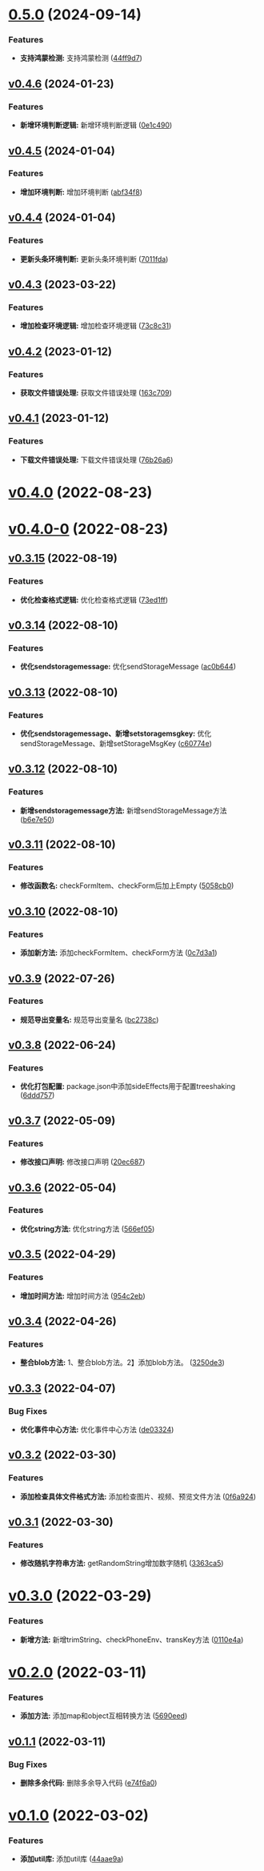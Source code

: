 # [0.5.0](https://github.com/qinshixixing/fortissimo/compare/util/v0.4.6...util/0.5.0) (2024-09-14)


### Features

* **支持鸿蒙检测:** 支持鸿蒙检测 ([44ff9d7](https://github.com/qinshixixing/fortissimo/commit/44ff9d7af0f12c08c903ad862be37d5c063573e8))



## [v0.4.6](https://github.com/qinshixixing/fortissimo/compare/util/v0.4.5...util/v0.4.6) (2024-01-23)


### Features

* **新增环境判断逻辑:** 新增环境判断逻辑 ([0e1c490](https://github.com/qinshixixing/fortissimo/commit/0e1c490b8a4ed948c381f48ef7019530c239b041))



## [v0.4.5](https://github.com/qinshixixing/fortissimo/compare/util/v0.4.4...util/v0.4.5) (2024-01-04)


### Features

* **增加环境判断:** 增加环境判断 ([abf34f8](https://github.com/qinshixixing/fortissimo/commit/abf34f8fe5b55af2abab6c282a2c396794a69a9a))



## [v0.4.4](https://github.com/qinshixixing/fortissimo/compare/util/v0.4.3...util/v0.4.4) (2024-01-04)


### Features

* **更新头条环境判断:** 更新头条环境判断 ([7011fda](https://github.com/qinshixixing/fortissimo/commit/7011fda0b77226448a8efd1db88d052329771862))



## [v0.4.3](https://github.com/qinshixixing/fortissimo/compare/util/v0.4.2...util/v0.4.3) (2023-03-22)


### Features

* **增加检查环境逻辑:** 增加检查环境逻辑 ([73c8c31](https://github.com/qinshixixing/fortissimo/commit/73c8c316cd8cc919a46bee075590274ec11b9165))



## [v0.4.2](https://github.com/qinshixixing/fortissimo/compare/util/v0.4.1...util/v0.4.2) (2023-01-12)


### Features

* **获取文件错误处理:** 获取文件错误处理 ([163c709](https://github.com/qinshixixing/fortissimo/commit/163c7093e202165e55450e381e705154793c2db3))



## [v0.4.1](https://github.com/qinshixixing/fortissimo/compare/util/v0.4.0...util/v0.4.1) (2023-01-12)


### Features

* **下载文件错误处理:** 下载文件错误处理 ([76b26a6](https://github.com/qinshixixing/fortissimo/commit/76b26a6ccaf9c7ab6155d90d149371333f8d43d7))



# [v0.4.0](https://github.com/qinshixixing/fortissimo/compare/util/v0.4.0-0...util/v0.4.0) (2022-08-23)



# [v0.4.0-0](https://github.com/qinshixixing/fortissimo/compare/util/v0.3.15...util/v0.4.0-0) (2022-08-23)



## [v0.3.15](https://github.com/qinshixixing/fortissimo/compare/util/v0.3.14...util/v0.3.15) (2022-08-19)


### Features

* **优化检查格式逻辑:** 优化检查格式逻辑 ([73ed1ff](https://github.com/qinshixixing/fortissimo/commit/73ed1ffdbb361d52c279144d0d56cf4d1931f9eb))



## [v0.3.14](https://github.com/qinshixixing/fortissimo/compare/util/v0.3.13...util/v0.3.14) (2022-08-10)


### Features

* **优化sendstoragemessage:** 优化sendStorageMessage ([ac0b644](https://github.com/qinshixixing/fortissimo/commit/ac0b6442474b4005b48bb91cde4e539e7cce4314))



## [v0.3.13](https://github.com/qinshixixing/fortissimo/compare/util/v0.3.12...util/v0.3.13) (2022-08-10)


### Features

* **优化sendstoragemessage、新增setstoragemsgkey:** 优化sendStorageMessage、新增setStorageMsgKey ([c60774e](https://github.com/qinshixixing/fortissimo/commit/c60774ec7c2d7069df3505636cfb87eca19b68c5))



## [v0.3.12](https://github.com/qinshixixing/fortissimo/compare/util/v0.3.11...util/v0.3.12) (2022-08-10)


### Features

* **新增sendstoragemessage方法:** 新增sendStorageMessage方法 ([b6e7e50](https://github.com/qinshixixing/fortissimo/commit/b6e7e501be4ddac2221803aa550d776973acd2a2))



## [v0.3.11](https://github.com/qinshixixing/fortissimo/compare/util/v0.3.10...util/v0.3.11) (2022-08-10)


### Features

* **修改函数名:** checkFormItem、checkForm后加上Empty ([5058cb0](https://github.com/qinshixixing/fortissimo/commit/5058cb0676eec794b74670f3124d683cb9eb22a4))



## [v0.3.10](https://github.com/qinshixixing/fortissimo/compare/util/v0.3.9...util/v0.3.10) (2022-08-10)


### Features

* **添加新方法:** 添加checkFormItem、checkForm方法 ([0c7d3a1](https://github.com/qinshixixing/fortissimo/commit/0c7d3a1756060683820376b9a6a5e826a8fae31a))



## [v0.3.9](https://github.com/qinshixixing/fortissimo/compare/util/v0.3.8...util/v0.3.9) (2022-07-26)


### Features

* **规范导出变量名:** 规范导出变量名 ([bc2738c](https://github.com/qinshixixing/fortissimo/commit/bc2738cbb6f8bbdf9c7efbd17cdb94fd6f93c589))



## [v0.3.8](https://github.com/qinshixixing/fortissimo/compare/util/v0.3.7...util/v0.3.8) (2022-06-24)


### Features

* **优化打包配置:** package.json中添加sideEffects用于配置treeshaking ([6ddd757](https://github.com/qinshixixing/fortissimo/commit/6ddd7571a670288c8f218b8ce51939e17485f313))



## [v0.3.7](https://github.com/qinshixixing/fortissimo/compare/util/v0.3.6...util/v0.3.7) (2022-05-09)


### Features

* **修改接口声明:** 修改接口声明 ([20ec687](https://github.com/qinshixixing/fortissimo/commit/20ec687c945c2a7827db919e4dd29dc0db085d9a))



## [v0.3.6](https://github.com/qinshixixing/fortissimo/compare/util/v0.3.5...util/v0.3.6) (2022-05-04)


### Features

* **优化string方法:** 优化string方法 ([566ef05](https://github.com/qinshixixing/fortissimo/commit/566ef05c998095a37be8e896291f0a8c34538417))



## [v0.3.5](https://github.com/qinshixixing/fortissimo/compare/util/v0.3.4...util/v0.3.5) (2022-04-29)


### Features

* **增加时间方法:** 增加时间方法 ([954c2eb](https://github.com/qinshixixing/fortissimo/commit/954c2eb4ca92ef78dc1c143a39c000f5bf594daa))



## [v0.3.4](https://github.com/qinshixixing/fortissimo/compare/util/v0.3.3...util/v0.3.4) (2022-04-26)


### Features

* **整合blob方法:** 1、整合blob方法。2】添加blob方法。 ([3250de3](https://github.com/qinshixixing/fortissimo/commit/3250de3c4c8b080d300c0673bed0f12f2d25d60c))



## [v0.3.3](https://github.com/qinshixixing/fortissimo/compare/util/v0.3.2...util/v0.3.3) (2022-04-07)


### Bug Fixes

* **优化事件中心方法:** 优化事件中心方法 ([de03324](https://github.com/qinshixixing/fortissimo/commit/de0332422173dd5aab09da44f55227616f5f7076))



## [v0.3.2](https://github.com/qinshixixing/fortissimo/compare/util/v0.3.1...util/v0.3.2) (2022-03-30)


### Features

* **添加检查具体文件格式方法:** 添加检查图片、视频、预览文件方法 ([0f6a924](https://github.com/qinshixixing/fortissimo/commit/0f6a9241b8e3338a78341367c960f442c8c3115c))



## [v0.3.1](https://github.com/qinshixixing/fortissimo/compare/util/v0.3.0...util/v0.3.1) (2022-03-30)


### Features

* **修改随机字符串方法:** getRandomString增加数字随机 ([3363ca5](https://github.com/qinshixixing/fortissimo/commit/3363ca5ef08270c0a8569f6a596fb6c3884cbe9b))



# [v0.3.0](https://github.com/qinshixixing/fortissimo/compare/util/v0.2.0...util/v0.3.0) (2022-03-29)


### Features

* **新增方法:** 新增trimString、checkPhoneEnv、transKey方法 ([0110e4a](https://github.com/qinshixixing/fortissimo/commit/0110e4a0c78e453decb91766f68c2252ef30bd2d))



# [v0.2.0](https://github.com/qinshixixing/fortissimo/compare/util/v0.1.1...util/v0.2.0) (2022-03-11)


### Features

* **添加方法:** 添加map和object互相转换方法 ([5690eed](https://github.com/qinshixixing/fortissimo/commit/5690eedc9e8ebfd5c1b2eb0f7e871759878e9dfc))



## [v0.1.1](https://github.com/qinshixixing/fortissimo/compare/util/v0.1.0...util/v0.1.1) (2022-03-11)


### Bug Fixes

* **删除多余代码:** 删除多余导入代码 ([e74f6a0](https://github.com/qinshixixing/fortissimo/commit/e74f6a03817c8831219769dd5febf8dcfbe57929))



# [v0.1.0](https://github.com/qinshixixing/fortissimo/compare/44aae9a467ae509084a9c2d2444fb921402d356e...util/v0.1.0) (2022-03-02)


### Features

* **添加util库:** 添加util库 ([44aae9a](https://github.com/qinshixixing/fortissimo/commit/44aae9a467ae509084a9c2d2444fb921402d356e))



